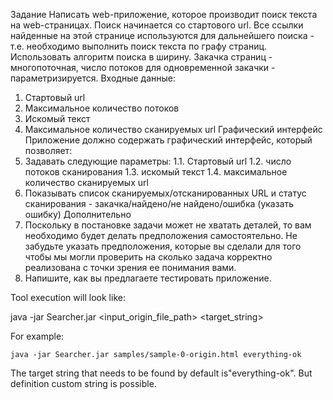 Задание
Написать web-приложение, которое производит поиск текста на web-страницах.
Поиск начинается со стартового url. Все ссылки найденные на этой странице используются 
для дальнейшего поиска - т.е. необходимо выполнить поиск текста по графу страниц. 
Использовать алгоритм поиска в ширину.
Закачка страниц - многопоточная, число потоков для одновременной закачки - 
параметризируется.
Входные данные:
1. Стартовый url
2. Максимальное количество потоков
3. Искомый текст
4. Максимальное количество сканируемых url
Графический интерфейс
Приложение должно содержать графический интерфейс, который позволяет:
1. Задавать следующие параметры:
1.1. Стартовый url
1.2. число потоков сканирования
1.3. искомый текст
1.4. максимальное количество сканируемых url
2. Показывать список сканируемых/отсканированных URL и статус сканирования - 
закачка/найдено/не найдено/ошибка (указать ошибку)
Дополнительно
1. Поскольку в постановке задачи может не хватать деталей, то вам необходимо 
будет делать предположения самостоятельно. Не забудьте указать предположения, 
которые вы сделали для того чтобы мы могли проверить на сколько задача корректно 
реализована с точки зрения ее понимания вами.
2. Напишите, как вы предлагаете тестировать приложение.


Tool execution will look like:

   java -jar Searcher.jar <input_origin_file_path> <target_string> 

For example:

    java -jar Searcher.jar samples/sample-0-origin.html everything-ok

The target string that needs to be found by default is"everything-ok".
But definition custom string is possible.
